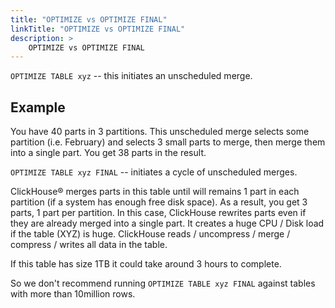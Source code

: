 ```yaml
---
title: "OPTIMIZE vs OPTIMIZE FINAL"
linkTitle: "OPTIMIZE vs OPTIMIZE FINAL"
description: >
    OPTIMIZE vs OPTIMIZE FINAL
---
```

`OPTIMIZE TABLE xyz` -- this initiates an unscheduled merge.

## Example

You have 40 parts in 3 partitions. This unscheduled merge selects some partition (i.e. February) and selects 3 small parts to merge, then merge them into a single part. You get 38 parts in the result.

`OPTIMIZE TABLE xyz FINAL` -- initiates a cycle of unscheduled merges.

ClickHouse® merges parts in this table until will remains 1 part in each partition (if a system has enough free disk space). As a result, you get 3 parts, 1 part per partition. In this case, ClickHouse rewrites parts even if they are already merged into a single part. It creates a huge CPU / Disk load if the table (XYZ) is huge. ClickHouse reads / uncompress / merge / compress / writes all data in the table.

If this table has size 1TB it could take around 3 hours to complete.

So we don't recommend running `OPTIMIZE TABLE xyz FINAL` against tables with more than 10million rows.
